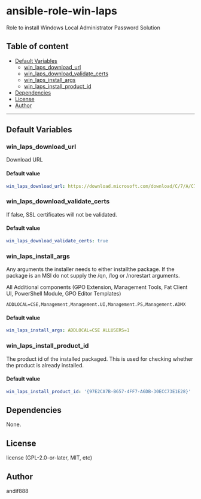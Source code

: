 # ansible-role-win-laps

Role to install Windows Local Administrator Password Solution

## Table of content

- [Default Variables](#default-variables)
  - [win_laps_download_url](#win_laps_download_url)
  - [win_laps_download_validate_certs](#win_laps_download_validate_certs)
  - [win_laps_install_args](#win_laps_install_args)
  - [win_laps_install_product_id](#win_laps_install_product_id)
- [Dependencies](#dependencies)
- [License](#license)
- [Author](#author)

---

## Default Variables

### win_laps_download_url

Download URL

#### Default value

```YAML
win_laps_download_url: https://download.microsoft.com/download/C/7/A/C7AAD914-A8A6-4904-88A1-29E657445D03/LAPS.x64.msi
```

### win_laps_download_validate_certs

If false, SSL certificates will not be validated.

#### Default value

```YAML
win_laps_download_validate_certs: true
```

### win_laps_install_args

Any arguments the installer needs to either installthe package. If the package is an MSI do not supply the /qn, /log or /norestart arguments.

All Additional components (GPO Extension, Management Tools, Fat Client UI, PowerShell Module, GPO Editor Templates)

``` ADDLOCAL=CSE,Management,Management.UI,Management.PS,Management.ADMX ```

#### Default value

```YAML
win_laps_install_args: ADDLOCAL=CSE ALLUSERS=1
```

### win_laps_install_product_id

The product id of the installed packaged. This is used for checking whether the product is already installed.

#### Default value

```YAML
win_laps_install_product_id: '{97E2CA7B-B657-4FF7-A6DB-30ECC73E1E28}'
```



## Dependencies

None.

## License

license (GPL-2.0-or-later, MIT, etc)

## Author

andif888
